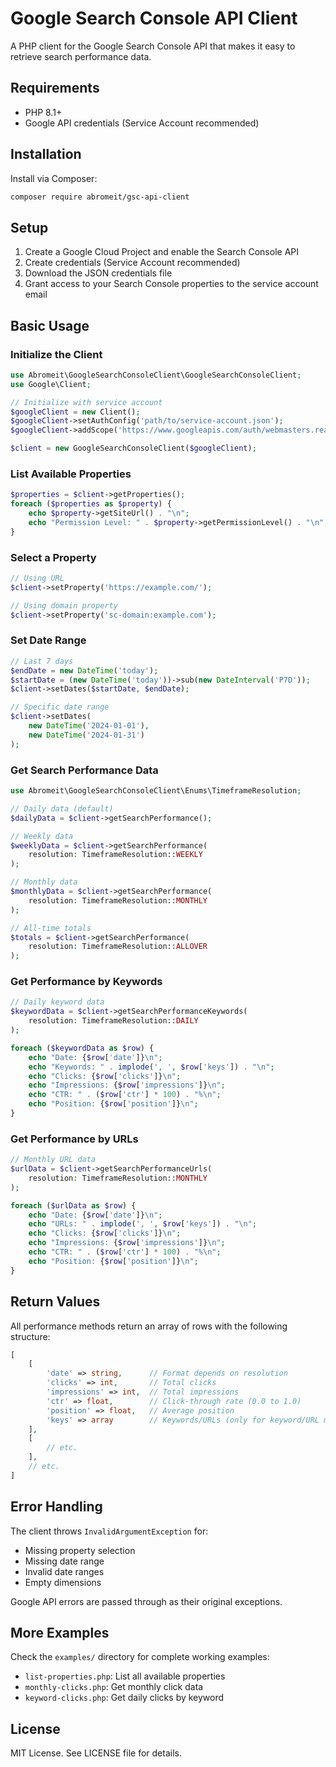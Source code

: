 # Google Search Console API Client

A PHP client for the Google Search Console API that makes it easy to retrieve search performance data.


## Requirements

- PHP 8.1+
- Google API credentials (Service Account recommended)

## Installation

Install via Composer:

```bash
composer require abromeit/gsc-api-client
```

## Setup

1. Create a Google Cloud Project and enable the Search Console API
2. Create credentials (Service Account recommended)
3. Download the JSON credentials file
4. Grant access to your Search Console properties to the service account email

## Basic Usage

### Initialize the Client

```php
use Abromeit\GoogleSearchConsoleClient\GoogleSearchConsoleClient;
use Google\Client;

// Initialize with service account
$googleClient = new Client();
$googleClient->setAuthConfig('path/to/service-account.json');
$googleClient->addScope('https://www.googleapis.com/auth/webmasters.readonly');

$client = new GoogleSearchConsoleClient($googleClient);
```

### List Available Properties

```php
$properties = $client->getProperties();
foreach ($properties as $property) {
    echo $property->getSiteUrl() . "\n";
    echo "Permission Level: " . $property->getPermissionLevel() . "\n";
}
```

### Select a Property

```php
// Using URL
$client->setProperty('https://example.com/');

// Using domain property
$client->setProperty('sc-domain:example.com');
```

### Set Date Range

```php
// Last 7 days
$endDate = new DateTime('today');
$startDate = (new DateTime('today'))->sub(new DateInterval('P7D'));
$client->setDates($startDate, $endDate);

// Specific date range
$client->setDates(
    new DateTime('2024-01-01'),
    new DateTime('2024-01-31')
);
```

### Get Search Performance Data

```php
use Abromeit\GoogleSearchConsoleClient\Enums\TimeframeResolution;

// Daily data (default)
$dailyData = $client->getSearchPerformance();

// Weekly data
$weeklyData = $client->getSearchPerformance(
    resolution: TimeframeResolution::WEEKLY
);

// Monthly data
$monthlyData = $client->getSearchPerformance(
    resolution: TimeframeResolution::MONTHLY
);

// All-time totals
$totals = $client->getSearchPerformance(
    resolution: TimeframeResolution::ALLOVER
);
```

### Get Performance by Keywords

```php
// Daily keyword data
$keywordData = $client->getSearchPerformanceKeywords(
    resolution: TimeframeResolution::DAILY
);

foreach ($keywordData as $row) {
    echo "Date: {$row['date']}\n";
    echo "Keywords: " . implode(', ', $row['keys']) . "\n";
    echo "Clicks: {$row['clicks']}\n";
    echo "Impressions: {$row['impressions']}\n";
    echo "CTR: " . ($row['ctr'] * 100) . "%\n";
    echo "Position: {$row['position']}\n";
}
```

### Get Performance by URLs

```php
// Monthly URL data
$urlData = $client->getSearchPerformanceUrls(
    resolution: TimeframeResolution::MONTHLY
);

foreach ($urlData as $row) {
    echo "Date: {$row['date']}\n";
    echo "URLs: " . implode(', ', $row['keys']) . "\n";
    echo "Clicks: {$row['clicks']}\n";
    echo "Impressions: {$row['impressions']}\n";
    echo "CTR: " . ($row['ctr'] * 100) . "%\n";
    echo "Position: {$row['position']}\n";
}
```

## Return Values

All performance methods return an array of rows with the following structure:

```php
[
    [
        'date' => string,      // Format depends on resolution
        'clicks' => int,       // Total clicks
        'impressions' => int,  // Total impressions
        'ctr' => float,        // Click-through rate (0.0 to 1.0)
        'position' => float,   // Average position
        'keys' => array        // Keywords/URLs (only for keyword/URL methods)
    ],
    [
        // etc.
    ],
    // etc.
]
```


## Error Handling

The client throws `InvalidArgumentException` for:
- Missing property selection
- Missing date range
- Invalid date ranges
- Empty dimensions

Google API errors are passed through as their original exceptions.

## More Examples

Check the `examples/` directory for complete working examples:
- `list-properties.php`: List all available properties
- `monthly-clicks.php`: Get monthly click data
- `keyword-clicks.php`: Get daily clicks by keyword

## License

MIT License. See LICENSE file for details. 
